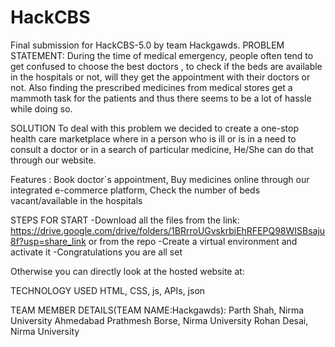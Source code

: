 # HackCBS
Final submission for HackCBS-5.0 by team Hackgawds.
PROBLEM STATEMENT: During the time of medical emergency, people often tend to get confused to choose the best doctors , to check if the beds are available in the hospitals or not, will they get the appointment with their doctors or not. Also finding the prescribed medicines from medical stores get a mammoth task for the patients and thus there seems to be a lot of hassle while doing so.

SOLUTION To deal with this problem we decided to create a one-stop health care marketplace where in a person who is ill or is in a need to consult a doctor or in a search of particular medicine, He/She can do that through our website.

Features :
Book doctor`s appointment,
Buy medicines online through our integrated e-commerce platform,
Check the number of beds vacant/available in the hospitals

STEPS FOR START
-Download all the files from the link: https://drive.google.com/drive/folders/1BRrroUGvskrbiEhRFEPQ98WISBsaju8f?usp=share_link or from the repo
-Create a virtual environment and activate it 
-Congratulations you are all set

Otherwise you can directly look at the hosted website at:


TECHNOLOGY USED
HTML, CSS, js, APIs, json

TEAM MEMBER DETAILS(TEAM NAME:Hackgawds):
Parth Shah, Nirma University Ahmedabad
Prathmesh Borse, Nirma University
Rohan Desai, Nirma University
